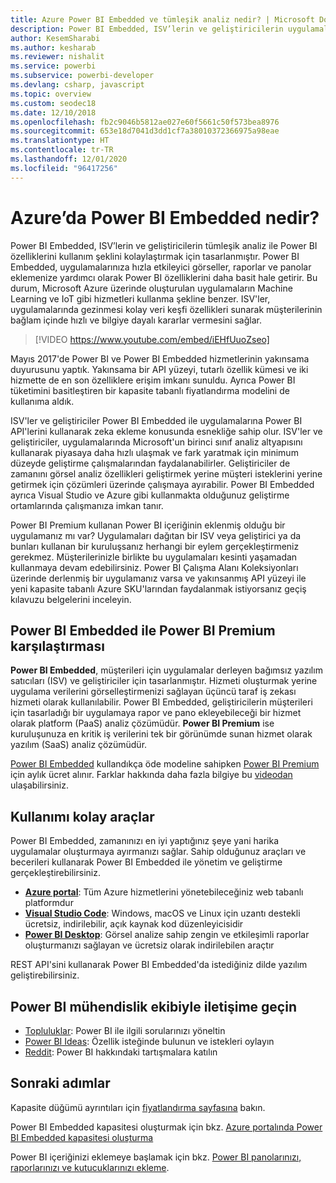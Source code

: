 ```yaml
---
title: Azure Power BI Embedded ve tümleşik analiz nedir? | Microsoft Docs
description: Power BI Embedded, ISV’lerin ve geliştiricilerin uygulamalarına hızlıca etkileyici görseller, raporlar ve panolar eklemelerine yardımcı olarak Power BI özelliklerini daha kolay bir şekilde kullanmalarını amaçlayan tümleşik analiz aracı olarak tasarlanmıştır. Power BI Embedded kullanarak tümleşik analiz yazılımını, tümleşik analiz araçlarını veya tümleşik iş zekası araçlarını kullanma hakkında bilgi edinin.
author: KesemSharabi
ms.author: kesharab
ms.reviewer: nishalit
ms.service: powerbi
ms.subservice: powerbi-developer
ms.devlang: csharp, javascript
ms.topic: overview
ms.custom: seodec18
ms.date: 12/10/2018
ms.openlocfilehash: fb2c9046b5812ae027e60f5661c50f573bea8976
ms.sourcegitcommit: 653e18d7041d3dd1cf7a38010372366975a98eae
ms.translationtype: HT
ms.contentlocale: tr-TR
ms.lasthandoff: 12/01/2020
ms.locfileid: "96417256"
---
```

# <a name="what-is-power-bi-embedded-in-azure"></a>Azure’da Power BI Embedded nedir?

Power BI Embedded, ISV’lerin ve geliştiricilerin tümleşik analiz ile Power BI özelliklerini kullanım şeklini kolaylaştırmak için tasarlanmıştır. Power BI Embedded, uygulamalarınıza hızla etkileyici görseller, raporlar ve panolar eklemenize yardımcı olarak Power BI özelliklerini daha basit hale getirir. Bu durum, Microsoft Azure üzerinde oluşturulan uygulamaların Machine Learning ve IoT gibi hizmetleri kullanma şekline benzer. ISV'ler, uygulamalarında gezinmesi kolay veri keşfi özellikleri sunarak müşterilerinin bağlam içinde hızlı ve bilgiye dayalı kararlar vermesini sağlar.

> [!VIDEO https://www.youtube.com/embed/iEHfUuoZseo]

Mayıs 2017'de Power BI ve Power BI Embedded hizmetlerinin yakınsama duyurusunu yaptık. Yakınsama bir API yüzeyi, tutarlı özellik kümesi ve iki hizmette de en son özelliklere erişim imkanı sunuldu. Ayrıca Power BI tüketimini basitleştiren bir kapasite tabanlı fiyatlandırma modelini de kullanıma aldık.

ISV'ler ve geliştiriciler Power BI Embedded ile uygulamalarına Power BI API'lerini kullanarak zeka ekleme konusunda esnekliğe sahip olur. ISV'ler ve geliştiriciler, uygulamalarında Microsoft'un birinci sınıf analiz altyapısını kullanarak piyasaya daha hızlı ulaşmak ve fark yaratmak için minimum düzeyde geliştirme çalışmalarından faydalanabilirler. Geliştiriciler de zamanını görsel analiz özellikleri geliştirmek yerine müşteri isteklerini yerine getirmek için çözümleri üzerinde çalışmaya ayırabilir. Power BI Embedded ayrıca Visual Studio ve Azure gibi kullanmakta olduğunuz geliştirme ortamlarında çalışmanıza imkan tanır.

Power BI Premium kullanan Power BI içeriğinin eklenmiş olduğu bir uygulamanız mı var? Uygulamaları dağıtan bir ISV veya geliştirici ya da bunları kullanan bir kuruluşsanız herhangi bir eylem gerçekleştirmeniz gerekmez. Müşterilerinizle birlikte bu uygulamaları kesinti yaşamadan kullanmaya devam edebilirsiniz. Power BI Çalışma Alanı Koleksiyonları üzerinde derlenmiş bir uygulamanız varsa ve yakınsanmış API yüzeyi ile yeni kapasite tabanlı Azure SKU'larından faydalanmak istiyorsanız geçiş kılavuzu belgelerini inceleyin.

## <a name="comparing-power-bi-embedded-with-power-bi-premium"></a>Power BI Embedded ile Power BI Premium karşılaştırması

**Power BI Embedded**, müşterileri için uygulamalar derleyen bağımsız yazılım satıcıları (ISV) ve geliştiriciler için tasarlanmıştır. Hizmeti oluşturmak yerine uygulama verilerini görselleştirmenizi sağlayan üçüncü taraf iş zekası hizmeti olarak kullanılabilir. Power BI Embedded, geliştiricilerin müşterileri için tasarladığı bir uygulamaya rapor ve pano ekleyebileceği bir hizmet olarak platform (PaaS) analiz çözümüdür. **Power BI Premium** ise kuruluşunuza en kritik iş verilerini tek bir görünümde sunan hizmet olarak yazılım (SaaS) analiz çözümüdür. 

[Power BI Embedded](https://azure.microsoft.com/pricing/details/power-bi-embedded/) kullandıkça öde modeline sahipken [Power BI Premium](https://powerbi.microsoft.com/calculator/) için aylık ücret alınır. Farklar hakkında daha fazla bilgiye bu [videodan](https://www.youtube.com/watch?v=0y2oJikC6Xc&t=0s&list=PLv2BtOtLblH1dQPV49Ni12olDcUoW-GEl&index=3) ulaşabilirsiniz.

## <a name="easy-to-use-tools"></a>Kullanımı kolay araçlar

Power BI Embedded, zamanınızı en iyi yaptığınız şeye yani harika uygulamalar oluşturmaya ayırmanızı sağlar. Sahip olduğunuz araçları ve becerileri kullanarak Power BI Embedded ile yönetim ve geliştirme gerçekleştirebilirsiniz.

* [**Azure portal**](https://portal.azure.com/): Tüm Azure hizmetlerini yönetebileceğiniz web tabanlı platformdur
* [**Visual Studio Code**](https://code.visualstudio.com/docs): Windows, macOS ve Linux için uzantı destekli ücretsiz, indirilebilir, açık kaynak kod düzenleyicisidir
* [**Power BI Desktop**](https://powerbi.microsoft.com/desktop/): Görsel analize sahip zengin ve etkileşimli raporlar oluşturmanızı sağlayan ve ücretsiz olarak indirilebilen araçtır

REST API'sini kullanarak Power BI Embedded'da istediğiniz dilde yazılım geliştirebilirsiniz.

## <a name="engage-with-the-power-bi-engineering-team"></a>Power BI mühendislik ekibiyle iletişime geçin

* [Topluluklar](https://community.powerbi.com/): Power BI ile ilgili sorularınızı yöneltin
* [Power BI Ideas](https://ideas.powerbi.com): Özellik isteğinde bulunun ve istekleri oylayın
* [Reddit](https://www.reddit.com/r/PowerBI/): Power BI hakkındaki tartışmalara katılın

## <a name="next-steps"></a>Sonraki adımlar

Kapasite düğümü ayrıntıları için [fiyatlandırma sayfasına](https://azure.microsoft.com/pricing/details/power-bi-embedded/) bakın.

Power BI Embedded kapasitesi oluşturmak için bkz. [Azure portalında Power BI Embedded kapasitesi oluşturma](azure-pbie-create-capacity.md)

Power BI içeriğinizi eklemeye başlamak için bkz. [Power BI panolarınızı, raporlarınızı ve kutucuklarınızı ekleme](https://powerbi.microsoft.com/documentation/powerbi-developer-embedding-content/).
